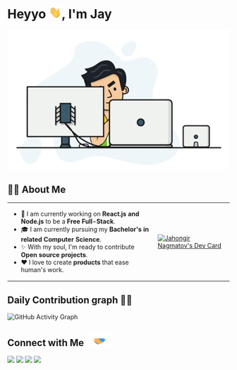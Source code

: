 # Heyyo <img src="/src/Hi.gif" width="29px">, I'm Jay

<div align="center"><img src="/src/developer.gif"> </div>

## 🙋‍♂️ About Me
<table>
<tr>
  <td valign="center">
    <ul>
    <li> 🌱 I am currently working on <b>React.js and Node.js</b> to be a <b>Free Full-Stack</b>. </li>
    <li>🎓 I am currently pursuing my <b>Bachelor's in related Computer Science</b>. </li>
    <li>✨ With my soul, I'm ready to contribute  <b>Open source projects</b>. </li>
    <li>❤️ I love to create <b>products</b> that ease human's work. </li>
  <td >
   <a href="https://app.daily.dev/jahongir"><img src="https://api.daily.dev/devcards/8202254bfae64f9eb21f4ac4b0e3f601.png?r=lq5" width="300" alt="Jahongir Nagmatov's Dev Card"/></a>
  </td>

</tr>
</table>

## Daily Contribution graph 👨‍💻
![GitHub Activity Graph](https://activity-graph.herokuapp.com/graph?username=jaykhans&theme=dracula&hide_border=true)

## Connect with Me <img src='/src/Handshake.gif' width=60px>
 <p align="left">  
<a href="https://twitter.com/jakhongir_mir" target="blank"><img src="https://img.icons8.com/color/48/000000/twitter--v2.png"/></a>
<a href="https://linkedin.com/in/jakhongirnagmatov" target="blank"><img src="https://img.icons8.com/color/48/000000/linkedin.png"/></a>
<a href="https://t.me/jaykhans" target="blank"><img src="https://img.icons8.com/color/48/000000/telegram-app--v1.png"/></a>
<a href="https://www.instagram.com/jaykhans/" target="blank"><img src="https://img.icons8.com/fluency/48/000000/instagram-new.png"/></a>
</p>
